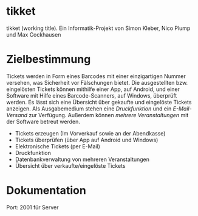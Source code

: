 # tikket
tikket (working title). Ein Informatik-Projekt von Simon Kleber, Nico Plump und Max Cockhausen

# Zielbestimmung
Tickets werden in Form eines Barcodes mit einer einzigartigen Nummer versehen, was Sicherheit vor Fälschungen bietet. Die ausgestellten bzw. eingelösten Tickets können mithilfe einer App, auf Android, und einer Software mit Hilfe eines Barcode-Scanners, auf Windows, überprüft werden. Es lässt sich eine Übersicht über gekaufte und eingelöste Tickets anzeigen.
Als Ausgabemedium stehen eine *Druckfunktion* und ein *E-Mail-Versand* zur Verfügung. Außerdem können *mehrere Veranstaltungen* mit der Software betreut werden.

* Tickets erzeugen (Im Vorverkauf sowie an der Abendkasse)
* Tickets überprüfen (über App auf Android und Windows)
* Elektronische Tickets (per E-Mail)
* Druckfunktion
* Datenbankverwaltung von mehreren Veranstaltungen
* Übersicht über verkaufte/eingelöste Tickets

# Dokumentation
Port: 2001 für Server

